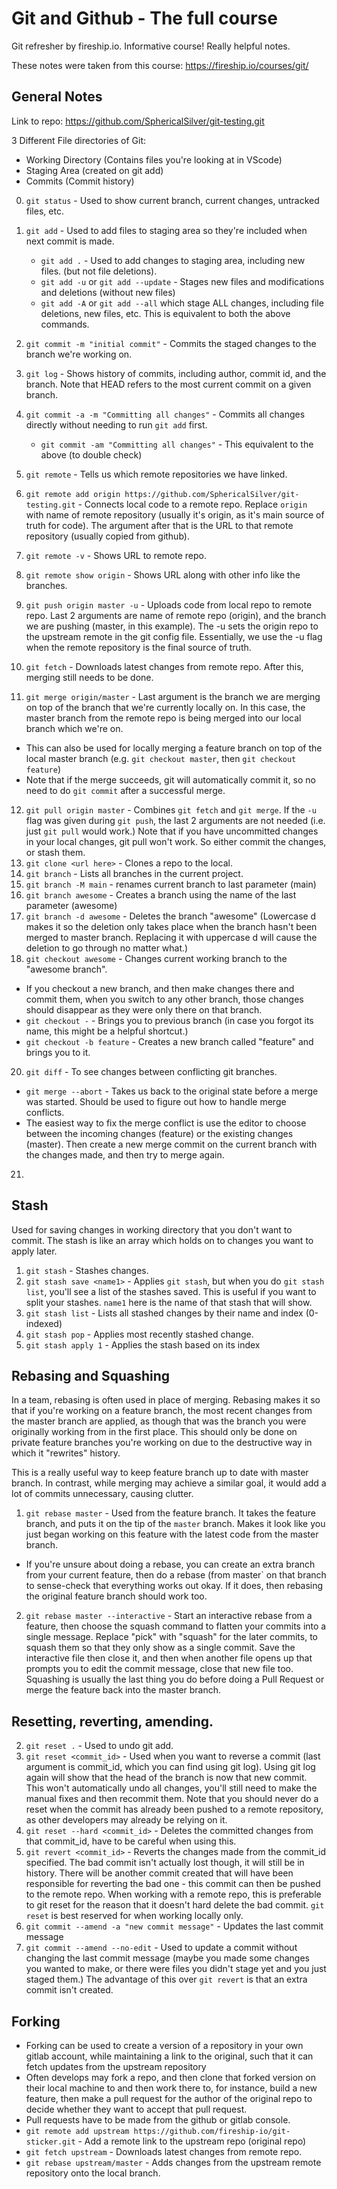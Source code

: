 # Git and Github - The full course

Git refresher by fireship.io. Informative course! Really helpful notes.

These notes were taken from this course: https://fireship.io/courses/git/

## General Notes

Link to repo: https://github.com/SphericalSilver/git-testing.git

3 Different File directories of Git:

- Working Directory (Contains files you're looking at in VScode)
- Staging Area (created on git add)
- Commits (Commit history)

0. `git status` - Used to show current branch, current changes, untracked files, etc.
1. `git add` - Used to add files to staging area so they're included when next commit is made.

   - `git add .` - Used to add changes to staging area, including new files. (but not file deletions).
   - `git add -u` or `git add --update` - Stages new files and modifications and deletions (without new files)
   - `git add -A` or `git add --all` which stage ALL changes, including file deletions, new files, etc. This is equivalent to both the above commands.

2. `git commit -m "initial commit"` - Commits the staged changes to the branch we're working on.
3. `git log` - Shows history of commits, including author, commit id, and the branch. Note that HEAD refers to the most current commit on a given branch.
4. `git commit -a -m "Committing all changes"` - Commits all changes directly without needing to run `git add` first.
   - `git commit -am "Committing all changes"` - This equivalent to the above (to double check)
5. `git remote` - Tells us which remote repositories we have linked.
6. `git remote add origin https://github.com/SphericalSilver/git-testing.git` - Connects local code to a remote repo. Replace `origin` with name of remote repository (usually it's origin, as it's main source of truth for code). The argument after that is the URL to that remote repository (usually copied from github).
7. `git remote -v` - Shows URL to remote repo.
8. `git remote show origin` - Shows URL along with other info like the branches.
9. `git push origin master -u` - Uploads code from local repo to remote repo. Last 2 arguments are name of remote repo (origin), and the branch we are pushing (master, in this example). The -u sets the origin repo to the upstream remote in the git config file. Essentially, we use the -u flag when the remote repository is the final source of truth.
10. `git fetch` - Downloads latest changes from remote repo. After this, merging still needs to be done.
11. `git merge origin/master` - Last argument is the branch we are merging on top of the branch that we're currently locally on. In this case, the master branch from the remote repo is being merged into our local branch which we're on.

- This can also be used for locally merging a feature branch on top of the local master branch (e.g. `git checkout master`, then `git checkout feature`)
- Note that if the merge succeeds, git will automatically commit it, so no need to do `git commit` after a successful merge.

12. `git pull origin master` - Combines `git fetch` and `git merge`. If the `-u` flag was given during `git push`, the last 2 arguments are not needed (i.e. just `git pull` would work.) Note that if you have uncommitted changes in your local changes, git pull won't work. So either commit the changes, or stash them.
13. `git clone <url here>` - Clones a repo to the local.
14. `git branch` - Lists all branches in the current project.
15. `git branch -M main` - renames current branch to last parameter (main)
16. `git branch awesome` - Creates a branch using the name of the last parameter (awesome)
17. `git branch -d awesome` - Deletes the branch "awesome" (Lowercase d makes it so the deletion only takes place when the branch hasn't been merged to master branch. Replacing it with uppercase d will cause the deletion to go through no matter what.)
18. `git checkout awesome` - Changes current working branch to the "awesome branch".

- If you checkout a new branch, and then make changes there and commit them, when you switch to any other branch, those changes should disappear as they were only there on that branch.
- `git checkout -` - Brings you to previous branch (in case you forgot its name, this might be a helpful shortcut.)
- `git checkout -b feature` - Creates a new branch called "feature" and brings you to it.

20. `git diff` - To see changes between conflicting git branches.

- `git merge --abort` - Takes us back to the original state before a merge was started. Should be used to figure out how to handle merge conflicts.
- The easiest way to fix the merge conflict is use the editor to choose between the incoming changes (feature) or the existing changes (master). Then create a new merge commit on the current branch with the changes made, and then try to merge again.

21.

## Stash

Used for saving changes in working directory that you don't want to commit. The stash is like an array which holds on to changes you want to apply later.

1. `git stash` - Stashes changes.
2. `git stash save <name1>` - Applies `git stash`, but when you do `git stash list`, you'll see a list of the stashes saved. This is useful if you want to split your stashes. `name1` here is the name of that stash that will show.
3. `git stash list` - Lists all stashed changes by their name and index (0-indexed)
4. `git stash pop` - Applies most recently stashed change.
5. `git stash apply 1` - Applies the stash based on its index

## Rebasing and Squashing

In a team, rebasing is often used in place of merging. Rebasing makes it so that if you're working on a feature branch, the most recent changes from the master branch are applied, as though that was the branch you were originally working from in the first place. This should only be done on private feature branches you're working on due to the destructive way in which it "rewrites" history.

This is a really useful way to keep feature branch up to date with master branch. In contrast, while merging may achieve a similar goal, it would add a lot of commits unnecessary, causing clutter.

1. `git rebase master` - Used from the feature branch. It takes the feature branch, and puts it on the tip of the `master` branch. Makes it look like you just began working on this feature with the latest code from the master branch.

- If you're unsure about doing a rebase, you can create an extra branch from your current feature, then do a rebase (from master` on that branch to sense-check that everything works out okay. If it does, then rebasing the original feature branch should work too.

2. `git rebase master --interactive` - Start an interactive rebase from a feature, then choose the squash command to flatten your commits into a single message. Replace "pick" with "squash" for the later commits, to squash them so that they only show as a single commit. Save the interactive file then close it, and then when another file opens up that prompts you to edit the commit message, close that new file too. Squashing is usually the last thing you do before doing a Pull Request or merge the feature back into the master branch.

## Resetting, reverting, amending.

2. `git reset .` - Used to undo git add.
3. `git reset <commit_id>` - Used when you want to reverse a commit (last argument is commit_id, which you can find using git log). Using git log again will show that the head of the branch is now that new commit. This won't automatically undo all changes, you'll still need to make the manual fixes and then recommit them. Note that you should never do a reset when the commit has already been pushed to a remote repository, as other developers may already be relying on it.
4. `git reset --hard <commit_id>` - Deletes the committed changes from that commit_id, have to be careful when using this.
5. `git revert <commit_id>` - Reverts the changes made from the commit_id specified. The bad commit isn't actually lost though, it will still be in history. There will be another commit created that will have been responsible for reverting the bad one - this commit can then be pushed to the remote repo. When working with a remote repo, this is preferable to git reset for the reason that it doesn't hard delete the bad commit. `git reset` is best reserved for when working locally only.
6. `git commit --amend -a "new commit message"` - Updates the last commit message
7. `git commit --amend --no-edit` - Used to update a commit without changing the last commit message (maybe you made some changes you wanted to make, or there were files you didn't stage yet and you just staged them.) The advantage of this over `git revert` is that an extra commit isn't created.

## Forking

- Forking can be used to create a version of a repository in your own gitlab account, while maintaining a link to the original, such that it can fetch updates from the upstream repository
- Often develops may fork a repo, and then clone that forked version on their local machine to and then work there to, for instance, build a new feature, then make a pull request for the author of the original repo to decide whether they want to accept that pull request.
- Pull requests have to be made from the github or gitlab console.
- `git remote add upstream https://github.com/fireship-io/git-sticker.git` - Add a remote link to the upstream repo (original repo)
- `git fetch upstream` - Downloads latest changes from remote repo.
- `git rebase upstream/master` - Adds changes from the upstream remote repository onto the local branch.
